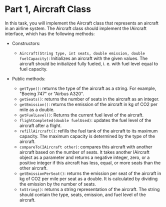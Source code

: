 # Part 1, Aircraft Class

In this task, you will implement the Aircraft class that represents an aircraft in an airline system. The Aircraft class should implement the IAircraft interface, which has the following methods:

 - Constructors:
    - `Aircraft(String type, int seats, double emission, double fuelCapacity)`: Initializes an aircraft with the given values. The aircraft should be initialized fully fueled, i. e. with fuel level equal to fuel capacity.

 - Public methods:
    - `getType()`: returns the type of the aircraft as a string. For example, "Boeing 747" or "Airbus A320".
    - `getSeats()`: returns the number of seats in the aircraft as an integer.
    - `getEmission()`: returns the emission of the aircraft in kg of CO2 per mile as a double.
    - `getFuelLevel()`: Returns the current fuel level of the aircraft.
    - `flightCompleted(double fuelUsed)`: updates the fuel level of the aircraft after a flight. 
    - `refillAircraft()`: refills the fuel tank of the aircraft to its maximum capacity. The maximum capacity is determined by the type of the aircraft.
    - `compareTo(IAircraft other)`: compares this aircraft with another aircraft based on the number of seats. It takes another IAircraft object as a parameter and returns a negative integer, zero, or a positive integer if this aircraft has less, equal, or more seats than the other aircraft.
    - `getEmissionPerSeat()`: returns the emission per seat of the aircraft in kg of CO2 per mile per seat as a double. It is calculated by dividing the emission by the number of seats.
    - `toString()`: returns a string representation of the aircraft. The string should contain the type, seats, emission, and fuel level of the aircraft.